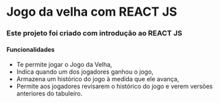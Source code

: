 # Jogo da velha com REACT JS

<h3>Este projeto foi criado com introdução ao REACT JS</h3>

<h4>Funcionalidades</h4>

<ul>
    <li>Te permite jogar o Jogo da Velha,</li>
    <li>Indica quando um dos jogadores ganhou o jogo,</li>
    <li>Armazena um histórico do jogo à medida que ele avança,</li>
    <li>Permite aos jogadores revisarem o histórico do jogo e verem versões anteriores do tabuleiro.</li>
</ul>
